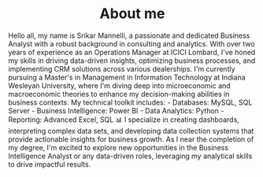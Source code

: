 <h1 align="center">About me </h1                          
<h3 align="center"> Hello all, my name is Srikar Mannelli, a passionate and dedicated Business Analyst with a robust background in consulting and analytics. With over two years of experience as an Operations Manager at ICICI Lombard, I've honed my skills in driving data-driven insights, optimizing business processes, and implementing CRM solutions across various dealerships. I'm currently pursuing a Master's in Management in Information Technology at Indiana Wesleyan University, where I'm diving deep into microeconomic and macroeconomic theories to enhance my decision-making abilities in business contexts. 
My technical toolkit includes: - Databases: MySQL, SQL Server 
                               - Business Intelligence: Power BI 
                               - Data Analytics: Python 
                                - Reporting: Advanced Excel, SQL 📊 
I specialize in creating dashboards, interpreting complex data sets, and developing data collection systems that provide actionable insights for business growth. As I near the completion of my degree, I'm excited to explore new opportunities in the Business Intelligence Analyst or any data-driven roles, leveraging my analytical skills to drive impactful results.</h3>
